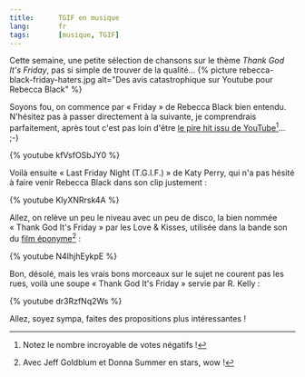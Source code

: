 ```yaml
---
title:      TGIF en musique
lang:       fr
tags:       [musique, TGIF]
---
```


Cette semaine, une petite sélection de chansons sur le thème *Thank God It's Friday*, pas si simple de trouver de la qualité…
{% picture rebecca-black-friday-haters.jpg alt="Des avis catastrophique sur Youtube pour Rebecca Black" %}

Soyons fou, on commence par « Friday » de Rebecca Black bien entendu. N'hésitez pas à passer directement à la suivante, je comprendrais parfaitement, après tout c'est pas loin d'être [le pire hit issu de YouTube](https://www.youtube.com/watch?v=smTm7ESzc4k)[^1]… ;-)

{% youtube kfVsfOSbJY0 %}

Voilà ensuite « Last Friday Night (T.G.I.F.) » de Katy Perry, qui n'a pas hésité à faire venir Rebecca Black dans son clip justement :

{% youtube KlyXNRrsk4A %}

Allez, on relève un peu le niveau avec un peu de disco, la bien nommée « Thank God It's Friday » par les Love & Kisses, utilisée dans la bande son du [film éponyme](http://fr.wikipedia.org/wiki/Dieu_merci,_c%27est_vendredi)[^2] :

{% youtube N4IhjhEykpE %}

Bon, désolé, mais les vrais bons morceaux sur le sujet ne courent pas les rues, voilà une soupe « Thank God It's Friday » servie par R. Kelly :

{% youtube dr3RzfNq2Ws %}

Allez, soyez sympa, faites des propositions plus intéressantes !


[^1]: Notez le nombre incroyable de votes négatifs !

[^2]: Avec Jeff Goldblum et Donna Summer en stars, wow !




